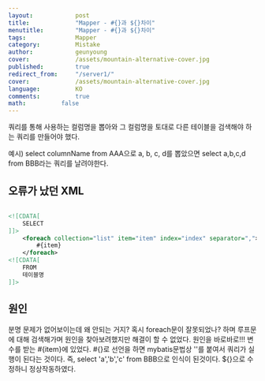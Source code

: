 ```yaml
---
layout:            post
title:             "Mapper - #{}과 ${}차이"
menutitle:         "Mapper - #{}과 ${}차이"
tags:              Mapper
category:          Mistake
author:            geunyoung
cover:             /assets/mountain-alternative-cover.jpg
published:         true
redirect_from:     "/server1/"
cover:             /assets/mountain-alternative-cover.jpg
language:          KO
comments:          true
math:		   false
---
```


쿼리를 통해 사용하는 컬럼명을 뽑아와
그 컬럼명을 토대로 다른 테이블을 검색해야 하는 쿼리를 만들어야 했다.

예시)
select columnName from AAA으로  a, b, c, d를 뽑았으면
select a,b,c,d from BBB라는 쿼리를 날려야한다.

## 오류가 났던 XML

```xml

<![CDATA[
	SELECT
]]>			
	<foreach collection="list" item="item" index="index" separator=",">
		#{item}
	</foreach>	
<![CDATA[
	FROM 
    테이블명
]]>

```

## 원인

분명 문제가 없어보이는데 왜 안되는 거지? 혹시 foreach문이 잘못되었나? 하며 루프문에 대해 검색해가며 원인을 찾아보려했지만 해결이 할 수 없었다.
원인을 바로바로!!!
변수를 받는 #{item}에 있었다. #{}로 선언을 하면 mybatis문법상 ''를 붙여서 쿼리가 실행이 된다는 것이다.
즉, select 'a','b','c' from BBB으로 인식이 된것이다.
${}으로 수정하니 정상작동하였다.

